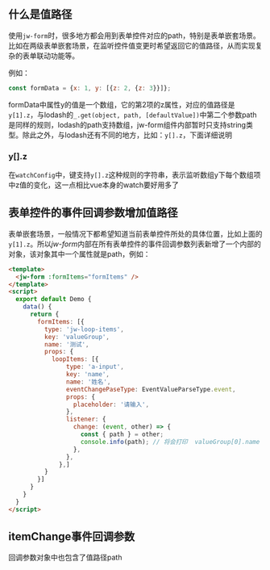 ## 什么是值路径

使用`jw-form`时，很多地方都会用到表单控件对应的path，特别是表单嵌套场景。比如在两级表单嵌套场景，在监听控件值变更时希望返回它的值路径，从而实现复杂的表单联动功能等。

例如：

```js
const formData = {x: 1, y: [{z: 2, {z: 3}}]};
```

formData中属性y的值是一个数组，它的第2项的z属性，对应的值路径是`y[1].z`，与lodash的`_.get(object, path, [defaultValue])`中第二个参数path是同样的规则，lodash的path支持数组，jw-form组件内部暂时只支持string类型。除此之外，与lodash还有不同的地方，比如：`y[].z`，下面详细说明

### y[].z


在`watchConfig`中，键支持`y[].z`这种规则的字符串，表示监听数组y下每个数组项中z值的变化，这一点相比vue本身的watch要好用多了

## 表单控件的事件回调参数增加值路径

表单嵌套场景，一般情况下都希望知道当前表单控件所处的具体位置，比如上面的`y[1].z`。所以*jw-form*内部在所有表单控件的事件回调参数列表新增了一个内部的对象，该对象其中一个属性就是path，例如：

```html
<template>
  <jw-form :formItems="formItems" />
</template>
<script>
  export default Demo {
    data() {
      return {
        formItems: [{
          type: 'jw-loop-items',
          key: 'valueGroup',
          name: '测试',
          props: {
            loopItems: [{
                type: 'a-input',
                key: 'name',
                name: '姓名',
                eventChangePaseType: EventValueParseType.event,
                props: {
                  placeholder: '请输入',
                },
                listener: {
                  change: (event, other) => {
                    const { path } = other;
                    console.info(path); // 将会打印  valueGroup[0].name
                  },
                },
              },]
          }
        }]
      }
    }
  }
</script>
```

## itemChange事件回调参数

回调参数对象中也包含了值路径path



